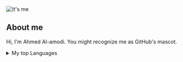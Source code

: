 <picture>
 <source media="(prefers-color-scheme: dark)" srcset="https://user-images.githubusercontent.com/25423296/163456776-7f95b81a-f1ed-45f7-b7ab-8fa810d529fa.png">
 <source media="(prefers-color-scheme: light)" srcset="https://user-images.githubusercontent.com/25423296/163456779-a8556205-d0a5-45e2-ac17-42d089e3c3f8.png">

  <img alt="It's me" src="https://avatars.githubusercontent.com/u/80117376?v=4">
</picture>


## About me

Hi, I'm Ahmed Al-amodi. You might recognize me as GitHub's mascot.


<details>
<summary>My top Languages</summary>

 | Rank | Languages |
|-----:|---------------|
|     1|               |
|     2|               |
|     3|               |

</details>
